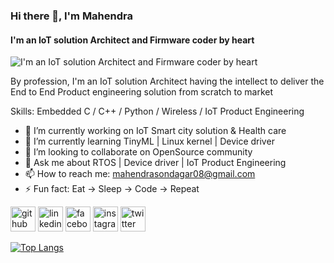 ### Hi there 👋, I'm Mahendra
#### I'm an IoT solution Architect and Firmware coder by heart 
![I'm an IoT solution Architect and Firmware coder by heart ](https://arturssmirnovs.github.io/github-profile-readme-generator/images/banner.png)

By profession, I'm an IoT solution Architect having the intellect to deliver the End to End Product engineering solution from scratch to market 

Skills: Embedded C / C++ / Python / Wireless / IoT Product Engineering  

- 🔭 I’m currently working on IoT Smart city solution & Health care  
- 🌱 I’m currently learning TinyML | Linux kernel | Device driver  
- 👯 I’m looking to collaborate on OpenSource community  
- 💬 Ask me about RTOS | Device driver | IoT Product Engineering  
- 📫 How to reach me: mahendrasondagar08@gmail.com 
- ⚡ Fun fact: Eat -> Sleep -> Code -> Repeat  


[<img src='https://cdn.jsdelivr.net/npm/simple-icons@3.0.1/icons/github.svg' alt='github' height='40'>](https://github.com/MahendraSondagar)  [<img src='https://cdn.jsdelivr.net/npm/simple-icons@3.0.1/icons/linkedin.svg' alt='linkedin' height='40'>](https://www.linkedin.com/in/mahendra-sondagar/)  [<img src='https://cdn.jsdelivr.net/npm/simple-icons@3.0.1/icons/facebook.svg' alt='facebook' height='40'>](https://www.facebook.com/mahendra.sondagar)  [<img src='https://cdn.jsdelivr.net/npm/simple-icons@3.0.1/icons/instagram.svg' alt='instagram' height='40'>](https://www.instagram.com/mahendrasondagar/)  [<img src='https://cdn.jsdelivr.net/npm/simple-icons@3.0.1/icons/twitter.svg' alt='twitter' height='40'>](https://twitter.com/Mahendra_017)  

[![Top Langs](https://github-readme-stats.vercel.app/api/top-langs/?username=MahendraSondagar)](https://github.com/anuraghazra/github-readme-stats)

